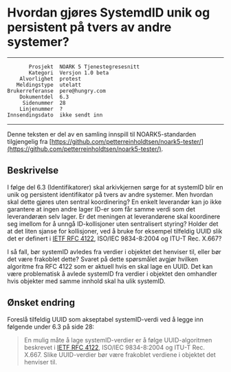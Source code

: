 Hvordan gjøres SystemdID unik og persistent på tvers av andre systemer?
=======================================================================

 ------------------  ---------------------------------
           Prosjekt  NOARK 5 Tjenestegresesnitt
           Kategori  Versjon 1.0 beta
        Alvorlighet  protest
       Meldingstype  utelatt
    Brukerreferanse  pere@hungry.com
        Dokumentdel  6.3
         Sidenummer  28
        Linjenummer  ?
    Innsendingsdato  ikke sendt inn
 ------------------  ---------------------------------

Denne teksten er del av en samling innspill til NOARK5-standarden
tilgjengelig fra [https://github.com/petterreinholdtsen/noark5-tester/](https://github.com/petterreinholdtsen/noark5-tester/).

Beskrivelse
-----------

I følge del 6.3 (Identifikatorer) skal arkivkjernen sørge for at
systemID blir en unik og persistent identifikator på tvers av andre
systemer.  Men hvordan skal dette gjøres uten sentral koordinering?
En enkelt leverandør kan jo ikke garantere at ingen andre lager ID-er
som får samme verdi som det leverandøræn selv lager.  Er det meningen
at leverandørene skal koordinere seg imellom for å unngå
ID-kollisjoner uten sentralisert styring?  Holder det at det liten
sjanse for kollisjoner, ved å bruke for eksempel tilfeldig UUID slik
det er definert i [IETF RFC 4122](http://www.ietf.org/rfc/rfc4122.txt),
ISO/IEC 9834-8:2004 og ITU-T Rec. X.667?

I så fall, bør systemID avledes fra verdier i objektet det henviser
til, eller bør det være frakoblet dette?  Svaret på dette spørsmålet
avgjør hvilken algoritme fra RFC 4122 som er aktuell hvis en skal lage
en UUID.  Det kan være problematisk å avlede systemID fra verdier i
objektet den omhandler hvis objekter med samme innhold skal ha ulik
systemID.

Ønsket endring
--------------

Foreslå tilfeldig UUID som akseptabel systemID-verdi ved å legge inn
følgende under 6.3 på side 28:

> En mulig måte å lage systemID-verdier er å følge UUID-algoritmen
> beskrevet i [IETF RFC 4122](http://www.ietf.org/rfc/rfc4122.txt),
> ISO/IEC 9834-8:2004 og ITU-T Rec. X.667.  Slike UUID-verdier bør
> være frakoblet verdiene i objektet det henviser til.
